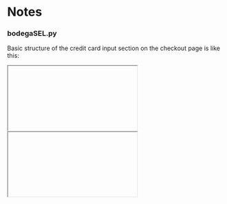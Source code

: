 # Notes

### bodegaSEL.py

Basic structure of the credit card input section on the checkout page is like this: <div><iframe><input></input></iframe><iframe>...</div>

div and each iframe are dynamic, so to avoid StaleElementReferenceExceptions you're going to have to manually examine when the div and iframes change based on what you type in the fields.
